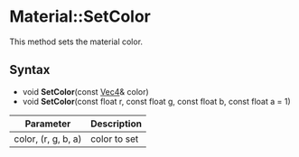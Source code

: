 # Material::SetColor

This method sets the material color.

## Syntax

- void **SetColor**(const [Vec4](Vec4.md)& color)
- void **SetColor**(const float r, const float g, const float b, const float a = 1)

| Parameter | Description |
|---|---|
| color, (r, g, b, a) | color to set |


